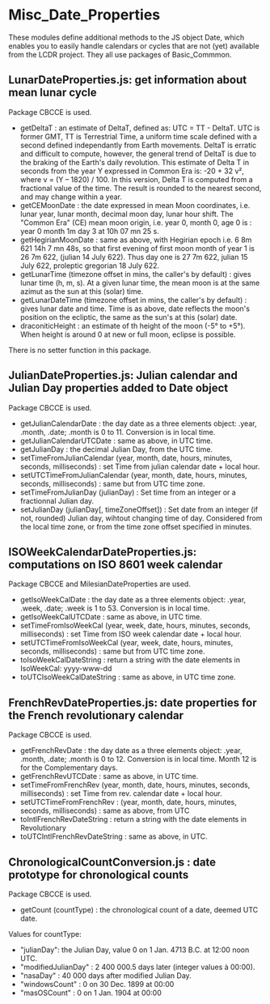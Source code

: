 # Misc_Date_Properties
These modules define additional methods to the JS object Date, 
which enables you to easily handle calendars or cycles that are not (yet) available from the LCDR project.
They all use packages of Basic_Commmon.

## LunarDateProperties.js: get information about mean lunar cycle
Package CBCCE is used.
* getDeltaT : an estimate of DeltaT, defined as: UTC = TT - DeltaT. UTC is former GMT, 
TT is Terrestrial Time, a uniform time scale defined with a second defined independantly from Earth movements.
DeltaT is erratic and difficult to compute, however, the general trend of DeltaT is due to the braking  of the Earth's daily revolution.
This estimate of Delta T in seconds from the year Y expressed in Common Era is: -20 + 32 v², where v = (Y – 1820) / 100. 
In this version, Delta T is computed from a fractional value of the time. 
The result is rounded to the nearest second, and may change within a year.
* getCEMoonDate : the date expressed in mean Moon coordinates, i.e. lunar year, lunar month, decimal moon day, lunar hour shift. 
The "Common Era" (CE) mean moon origin, i.e. year 0, month 0, age 0 is : year 0 month 1m day 3 at 10h 07 mn 25 s. 
* getHegirianMoonDate : same as above, with Hegirian epoch i.e. 6 8m 621 14h 7 mn 48s, 
so that first evening of first moon month of year 1 is 26 7m 622, (julian 14 July 622).
Thus day one is 27 7m 622, julian 15 July 622, proleptic gregorian 18 July 622.
* getLunarTime (timezone offset in mins, the caller's by default) : gives lunar time (h, m, s). 
At a given lunar time, the mean moon is at the same azimut as the sun at this (solar) time.
* getLunarDateTime (timezone offset in mins, the caller's by default) : gives lunar date and time.
Time is as above, date reflects the moon's position on the ecliptic, the same as the sun's at this (solar) date.
* draconiticHeight : an estimate of th height of the moon (-5° to +5°). When height is around 0 at new or full moon, eclipse is possible.

There is no setter function in this package.
  
## JulianDateProperties.js: Julian calendar and Julian Day properties added to Date object
Package CBCCE is used.
* getJulianCalendarDate : the day date as a three elements object: .year, .month, .date; .month is 0 to 11. Conversion is in local time.
* getJulianCalendarUTCDate : same as above, in UTC time.
* getJulianDay : the decimal Julian Day, from the UTC time.
* setTimeFromJulianCalendar (year, month, date, hours, minutes, seconds, milliseconds) : set Time from julian calendar date + local hour.
* setUTCTimeFromJulianCalendar (year, month, date, hours, minutes, seconds, milliseconds) : same but from UTC time zone.
* setTimeFromJulianDay (julianDay) : Set time from an integer or a fractionnal Julian day.
* setJulianDay (julianDay[, timeZoneOffset]) : Set date from an integer (if not, rounded) Julian day, wihtout changing time of day. Considered from the local time zone, or from the time zone offset specified in minutes.

## ISOWeekCalendarDateProperties.js: computations on ISO 8601 week calendar
Package CBCCE and MilesianDateProperties are used.
* getIsoWeekCalDate : the day date as a three elements object: .year, .week, .date; .week is 1 to 53. Conversion is in local time.
* getIsoWeekCalUTCDate : same as above, in UTC time.
* setTimeFromIsoWeekCal (year, week, date, hours, minutes, seconds, milliseconds) : set Time from ISO week calendar date + local hour.
* setUTCTimeFromIsoWeekCal (year, week, date, hours, minutes, seconds, milliseconds) : same but from UTC time zone.
* toIsoWeekCalDateString : return a string with the date elements in IsoWeekCal: yyyy-www-dd
* toUTCIsoWeekCalDateString : same as above, in UTC time zone.

## FrenchRevDateProperties.js: date properties for the French revolutionary calendar
Package CBCCE is used.
* getFrenchRevDate : the day date as a three elements object: .year, .month, .date; .month is 0 to 12. Conversion is in local time.
Month 12 is for the Complementary days.
* getFrenchRevUTCDate :  same as above, in UTC time.
* setTimeFromFrenchRev (year, month, date, hours, minutes, seconds, milliseconds) : set Time from rev. calendar date + local hour.
* setUTCTimeFromFrenchRev : (year, month, date, hours, minutes, seconds, milliseconds) : same as above, from UTC
* toIntlFrenchRevDateString : return a string with the date elements in Revolutionary
* toUTCIntlFrenchRevDateString : same as above, in UTC.

## ChronologicalCountConversion.js : date prototype for chronological counts
Package CBCCE is used.
* getCount (countType) : the chronological count of a date, deemed UTC date.

Values for countType:
* "julianDay": the Julian Day, value 0 on 1 Jan. 4713 B.C. at 12:00 noon UTC.
* "modifiedJulianDay" : 2 400 000.5 days later (integer values à 00:00).
* "nasaDay" : 40 000 days after modified Julian Day.
* "windowsCount" : 0 on 30 Dec. 1899 at 00:00
* "masOSCount" : 0 on 1 Jan. 1904 at 00:00


